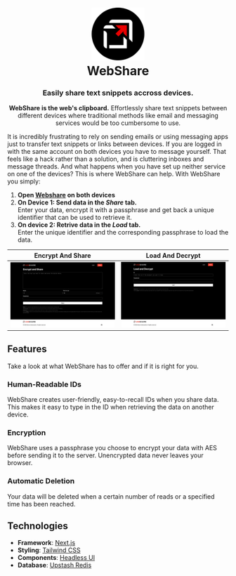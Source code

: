 <h1 align="center">
  <br>
  <a href="https://webshare.simonh1701.app/">
    <img src="./resources/icon.svg" alt="WebShare Icon" width="120">
  </a>
  <br>
  WebShare
  <br>
</h1>

<h3 align="center" >Easily share text snippets accross devices.</h3>
<p align="center" ><b>WebShare is the web's clipboard.</b> Effortlessly share text snippets between different devices where traditional methods like email and messaging services would be too cumbersome to use.</p>

It is incredibly frustrating to rely on sending emails or using messaging apps just to transfer text snippets or links between devices. If you are logged in with the same account on both devices you have to message yourself. That feels like a hack rather than a solution, and is cluttering inboxes and message threads.
And what happens when you have set up neither service on one of the devices? This is where WebShare can help. With WebShare you simply:

1. **Open [Webshare](https://webshare.simonh1701.app/) on both devices**
2. **On Device 1: Send data in the _Share_ tab.** <br> Enter your data, encrypt it with a passphrase and get back a unique identifier that can be used to retrieve it.
3. **On device 2: Retrive data in the _Load_ tab.** <br> Enter the unique identifier and the corresponding passphrase to load the data.

| Encrypt And Share                                           | Load And Decrypt                                          |
| ----------------------------------------------------------- | --------------------------------------------------------- |
| ![Encrypt And Share](./resources/Encrypt%20And%20Share.png) | ![Load And Decrypt](./resources/Load%20And%20Decrypt.png) |

## Features

Take a look at what WebShare has to offer and if it is right for you.

### Human-Readable IDs

WebShare creates user-friendly, easy-to-recall IDs when you share data. This makes it easy to type in the ID when retrieving the data on another device.

### Encryption

WebShare uses a passphrase you choose to encrypt your data with AES before sending it to the server. Unencrypted data never leaves your browser.

### Automatic Deletion

Your data will be deleted when a certain number of reads or a specified time has been reached.

## Technologies

- **Framework**: [Next.js](https://nextjs.org/)
- **Styling**: [Tailwind CSS](https://tailwindcss.com)
- **Components**: [Headless UI](https://headlessui.com/)
- **Database**: [Upstash Redis](https://upstash.com/)
